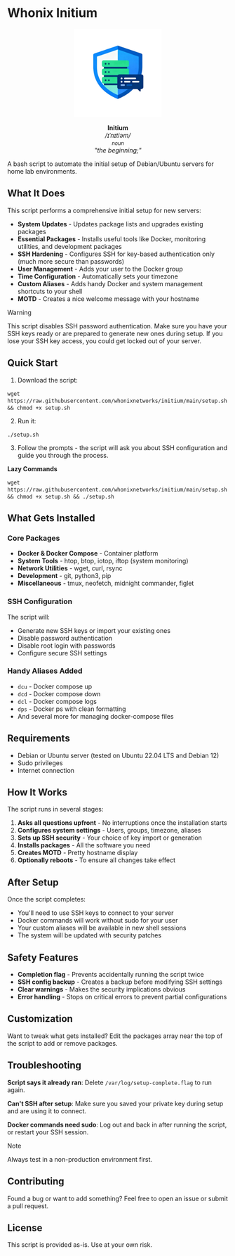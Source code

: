 # Whonix Initium

<p align="center">
  <img src="/initium.png" alt="Initium Logo" width="200"/>
</p>

<p align="center">
  <b>Initium</b> <br/>
  <i>/ɪˈnɪtiəm/</i> <br/>
  <small><i>noun</i></small> <br/>
  <i>"the beginning;"</i>
</p>


A bash script to automate the initial setup of Debian/Ubuntu servers for home lab environments.  

## What It Does

This script performs a comprehensive initial setup for new servers:

- **System Updates** - Updates package lists and upgrades existing packages
- **Essential Packages** - Installs useful tools like Docker, monitoring utilities, and development packages
- **SSH Hardening** - Configures SSH for key-based authentication only (much more secure than passwords)
- **User Management** - Adds your user to the Docker group
- **Time Configuration** - Automatically sets your timezone
- **Custom Aliases** - Adds handy Docker and system management shortcuts to your shell
- **MOTD** - Creates a nice welcome message with your hostname

> [!WARNING]
> This script disables SSH password authentication. Make sure you have your SSH keys ready or are prepared to generate new ones during setup. If you lose your SSH key access, you could get locked out of your server.

## Quick Start

1. Download the script:  
```shell
wget https://raw.githubusercontent.com/whonixnetworks/initium/main/setup.sh && chmod +x setup.sh
```

2. Run it:
```shell
./setup.sh
```

3. Follow the prompts - the script will ask you about SSH configuration and guide you through the process.

**Lazy Commands**  
```shell
wget https://raw.githubusercontent.com/whonixnetworks/initium/main/setup.sh && chmod +x setup.sh && ./setup.sh
```  

## What Gets Installed

### Core Packages

- **Docker & Docker Compose** - Container platform
- **System Tools** - htop, btop, iotop, iftop (system monitoring)
- **Network Utilities** - wget, curl, rsync
- **Development** - git, python3, pip
- **Miscellaneous** - tmux, neofetch, midnight commander, figlet

### SSH Configuration

The script will:

- Generate new SSH keys or import your existing ones
- Disable password authentication
- Disable root login with passwords
- Configure secure SSH settings

### Handy Aliases Added

- `dcu` - Docker compose up
- `dcd` - Docker compose down
- `dcl` - Docker compose logs
- `dps` - Docker ps with clean formatting
- And several more for managing docker-compose files

## Requirements

- Debian or Ubuntu server (tested on Ubuntu 22.04 LTS and Debian 12)
- Sudo privileges
- Internet connection

## How It Works

The script runs in several stages:

1. **Asks all questions upfront** - No interruptions once the installation starts
2. **Configures system settings** - Users, groups, timezone, aliases
3. **Sets up SSH security** - Your choice of key import or generation
4. **Installs packages** - All the software you need
5. **Creates MOTD** - Pretty hostname display
6. **Optionally reboots** - To ensure all changes take effect

## After Setup

Once the script completes:

- You'll need to use SSH keys to connect to your server
- Docker commands will work without sudo for your user
- Your custom aliases will be available in new shell sessions
- The system will be updated with security patches

## Safety Features

- **Completion flag** - Prevents accidentally running the script twice
- **SSH config backup** - Creates a backup before modifying SSH settings
- **Clear warnings** - Makes the security implications obvious
- **Error handling** - Stops on critical errors to prevent partial configurations

## Customization

Want to tweak what gets installed? Edit the packages array near the top of the script to add or remove packages.

## Troubleshooting

**Script says it already ran**: Delete `/var/log/setup-complete.flag` to run again.

**Can't SSH after setup**: Make sure you saved your private key during setup and are using it to connect.

**Docker commands need sudo**: Log out and back in after running the script, or restart your SSH session.

> [!NOTE]
> Always test in a non-production environment first.

## Contributing

Found a bug or want to add something? Feel free to open an issue or submit a pull request.

## License

This script is provided as-is. Use at your own risk.






















































































































































































